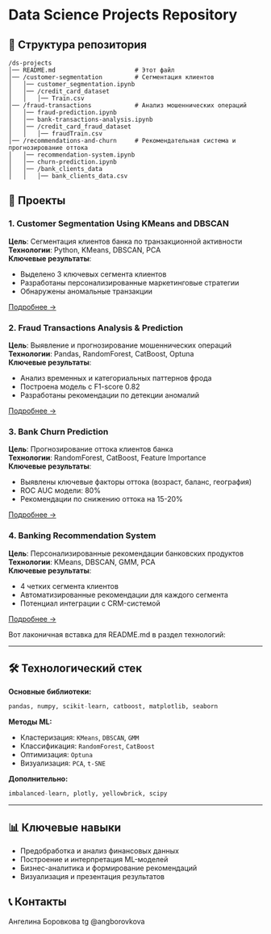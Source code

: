 # Data Science Projects Repository

## 📂 Структура репозитория
```
/ds-projects  
│── README.md                      # Этот файл  
│── /customer-segmentation         # Сегментация клиентов  
│   │── customer_segmentation.ipynb  
│   │── /credit_card_dataset  
│   │   │── Train.csv  
│── /fraud-transactions            # Анализ мошеннических операций  
│   │── fraud-prediction.ipynb  
│   │── bank-transactions-analysis.ipynb  
│   │── /credit_card_fraud_dataset  
│   │   │── fraudTrain.csv  
│── /recommendations-and-churn     # Рекомендательная система и прогнозирование оттока  
│   │── recommendation-system.ipynb  
│   │── churn-prediction.ipynb  
│   │── /bank_clients_data  
│   │   │── bank_clients_data.csv  
```

## 🚀 Проекты

### 1. Customer Segmentation Using KMeans and DBSCAN
**Цель**: Сегментация клиентов банка по транзакционной активности  
**Технологии**: Python, KMeans, DBSCAN, PCA  
**Ключевые результаты**:
- Выделено 3 ключевых сегмента клиентов
- Разработаны персонализированные маркетинговые стратегии
- Обнаружены аномальные транзакции

[Подробнее →](./customer-segmentation/)

### 2. Fraud Transactions Analysis & Prediction
**Цель**: Выявление и прогнозирование мошеннических операций  
**Технологии**: Pandas, RandomForest, CatBoost, Optuna  
**Ключевые результаты**:
- Анализ временных и категориальных паттернов фрода
- Построена модель с F1-score 0.82
- Разработаны рекомендации по детекции аномалий

[Подробнее →](./fraud-transactions/)

### 3. Bank Churn Prediction
**Цель**: Прогнозирование оттока клиентов банка  
**Технологии**: RandomForest, CatBoost, Feature Importance  
**Ключевые результаты**:
- Выявлены ключевые факторы оттока (возраст, баланс, география)
- ROC AUC модели: 80%
- Рекомендации по снижению оттока на 15-20%

[Подробнее →](./recommendations-and-churn-prediction/)

### 4. Banking Recommendation System
**Цель**: Персонализированные рекомендации банковских продуктов  
**Технологии**: KMeans, DBSCAN, GMM, PCA  
**Ключевые результаты**:
- 4 четких сегмента клиентов
- Автоматизированные рекомендации для каждого сегмента
- Потенциал интеграции с CRM-системой

[Подробнее →](./recommendations-and-churn-prediction/)

Вот лаконичная вставка для README.md в раздел технологий:

---

## 🛠 Технологический стек

**Основные библиотеки:**
```python
pandas, numpy, scikit-learn, catboost, matplotlib, seaborn
```

**Методы ML:**
- Кластеризация: `KMeans`, `DBSCAN`, `GMM`
- Классификация: `RandomForest`, `CatBoost`
- Оптимизация: `Optuna`
- Визуализация: `PCA`, `t-SNE`

**Дополнительно:**
```python
imbalanced-learn, plotly, yellowbrick, scipy
```
---

## 📊 Ключевые навыки
- Предобработка и анализ финансовых данных
- Построение и интерпретация ML-моделей
- Бизнес-аналитика и формирование рекомендаций
- Визуализация и презентация результатов

## 📞 Контакты
Ангелина Боровкова 
tg @angborovkova 